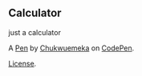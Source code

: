 Calculator
----------
just a calculator

A [Pen](https://codepen.io/Austino/pen/oZRejJ) by [Chukwuemeka](http://codepen.io/Austino) on [CodePen](http://codepen.io/).

[License](https://codepen.io/Austino/pen/oZRejJ/license).